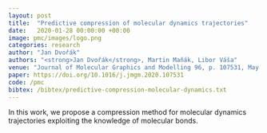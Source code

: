 ```yaml
---
layout: post
title:  "Predictive compression of molecular dynamics trajectories"
date:   2020-01-28 00:00:00 +00:00
image: pmc/images/logo.png
categories: research
author: "Jan Dvořák"
authors: "<strong>Jan Dvořák</strong>, Martin Maňák, Libor Váša"
venue: "Journal of Molecular Graphics and Modelling 96, p. 107531, May 2020"
paper: https://doi.org/10.1016/j.jmgm.2020.107531
code: /pmc
bibtex: /bibtex/predictive-compression-molecular-dynamics.txt
---
```

In this work, we propose a compression method for molecular dynamics trajectories exploiting the knowledge of molecular bonds.
